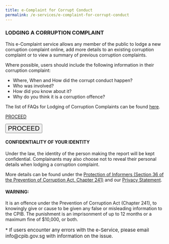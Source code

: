 ```yaml
---
title: e-Complaint for Corrupt Conduct
permalink: /e-services/e-complaint-for-corrupt-conduct
---
```



### **LODGING A CORRUPTION COMPLAINT**

This e-Complaint service allows any member of the public to lodge a new corruption complaint online, add more details to an existing corruption complaint or to view a summary of previous corruption complaints.

Where possible, users should include the following information in their corruption complaint:
* Where, When and How did the corrupt conduct happen?
* Who was involved?
* How did you know about it?
* Why do you think it is a corruption offence?

The list of FAQs for Lodging of Corruption Complaints can be found <a href="https://www.ifaq.gov.sg/CPIB/apps/Fcd_faqmain.aspx#FAQ_166929">here</a>.

<a class="button_special" href="/faq/">PROCEED</a>

<a href="/faq/">
	<button style="font: 20px Arial;">PROCEED</button>
</a>


#### **CONFIDENTIALITY OF YOUR IDENTITY**

Under the law, the identity of the person making the report will be kept confidential. Complainants may also choose not to reveal their personal details when lodging a corruption complaint.

More details can be found under the <a href="https://sso.agc.gov.sg/Act/PCA1960?Provlds=pr36-#pr36-" target="blank">Protection of Informers (Section 36 of the Prevention of Corruption Act, Chapter 241)</a> and our <a href="/privacy/">Privacy Statement</a>.

#### **WARNING:**

It is an offence under the Prevention of Corruption Act (Chapter 241), to knowingly give or cause to be given any false or misleading information to the CPIB. The punishment is an imprisonment of up to 12 months or a maximum fine of $10,000, or both.


<p style="font-size:15px">* If users encounter any errors with the e-Service, please email info@cpib.gov.sg with information on the issue.</p>

